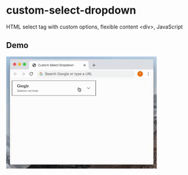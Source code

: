 # custom-select-dropdown
HTML select tag with custom options, flexible content &lt;div>, JavaScript

## Demo
![](screencast.gif)
